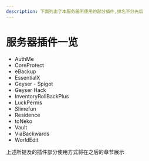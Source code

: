 ```yaml
---
description: 下面列出了本服务器所使用的部分插件,排名不分先后
---
```


# 服务器插件一览

* AuthMe
* CoreProtect
* eBackup
* EssentialX
* Geyser - Spigot
* Geyser Hack
* InventoryRollBackPlus
* LuckPerms
* Slimefun
* Residence
* toNeko
* Vault
* ViaBackwards
* WorldEdit

上述所提及的插件部分使用方式将在之后的章节展示
